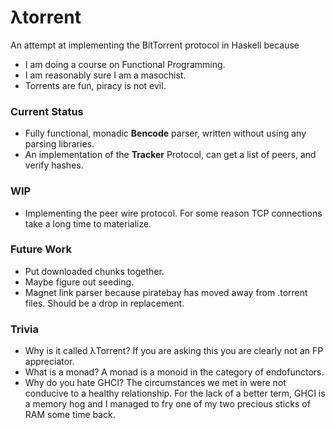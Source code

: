 # λtorrent

An attempt at implementing the BitTorrent protocol in Haskell because 
- I am doing a course on Functional Programming.
- I am reasonably sure I am a masochist.
- Torrents are fun, piracy is not evil.

### Current Status
- Fully functional, monadic **Bencode** parser, written without using any parsing libraries. 
- An implementation of the **Tracker** Protocol, can get a list of peers, and verify hashes.

### WIP
- Implementing the peer wire protocol. For some reason TCP connections take a long time to materialize.

### Future Work
- Put downloaded chunks together. 
- Maybe figure out seeding. 
- Magnet link parser because piratebay has moved away from .torrent files. Should be a drop in replacement. 


### Trivia
- Why is it called λTorrent? If you are asking this you are clearly not an FP appreciator. 
- What is a monad? A monad is a monoid in the category of endofunctors.
- Why do you hate GHCI? The circumstances we met in were not conducive to a healthy relationship. For the lack of a better term, GHCI is a memory hog and I managed to fry one of my two precious sticks of RAM some time back. 
